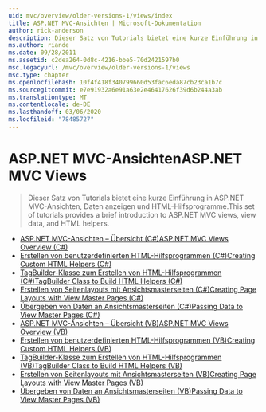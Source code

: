 ```yaml
---
uid: mvc/overview/older-versions-1/views/index
title: ASP.NET MVC-Ansichten | Microsoft-Dokumentation
author: rick-anderson
description: Dieser Satz von Tutorials bietet eine kurze Einführung in ASP.NET MVC-Ansichten, Daten anzeigen und HTML-Hilfsprogramme.
ms.author: riande
ms.date: 09/28/2011
ms.assetid: c2dea264-0d8c-4216-bbe5-70d2421597b0
msc.legacyurl: /mvc/overview/older-versions-1/views
msc.type: chapter
ms.openlocfilehash: 10f4f418f340799660d53fac6eda87cb23ca1b7c
ms.sourcegitcommit: e7e91932a6e91a63e2e46417626f39d6b244a3ab
ms.translationtype: MT
ms.contentlocale: de-DE
ms.lasthandoff: 03/06/2020
ms.locfileid: "78485727"
---
```

# <a name="aspnet-mvc-views"></a><span data-ttu-id="c46cb-103">ASP.NET MVC-Ansichten</span><span class="sxs-lookup"><span data-stu-id="c46cb-103">ASP.NET MVC Views</span></span>

> <span data-ttu-id="c46cb-104">Dieser Satz von Tutorials bietet eine kurze Einführung in ASP.NET MVC-Ansichten, Daten anzeigen und HTML-Hilfsprogramme.</span><span class="sxs-lookup"><span data-stu-id="c46cb-104">This set of tutorials provides a brief introduction to ASP.NET MVC views, view data, and HTML helpers.</span></span>

- [<span data-ttu-id="c46cb-105">ASP.NET MVC-Ansichten – Übersicht (C#)</span><span class="sxs-lookup"><span data-stu-id="c46cb-105">ASP.NET MVC Views Overview (C#)</span></span>](asp-net-mvc-views-overview-cs.md)
- [<span data-ttu-id="c46cb-106">Erstellen von benutzerdefinierten HTML-Hilfsprogrammen (C#)</span><span class="sxs-lookup"><span data-stu-id="c46cb-106">Creating Custom HTML Helpers (C#)</span></span>](creating-custom-html-helpers-cs.md)
- [<span data-ttu-id="c46cb-107">TagBuilder-Klasse zum Erstellen von HTML-Hilfsprogrammen (C#)</span><span class="sxs-lookup"><span data-stu-id="c46cb-107">TagBuilder Class to Build HTML Helpers (C#)</span></span>](using-the-tagbuilder-class-to-build-html-helpers-cs.md)
- [<span data-ttu-id="c46cb-108">Erstellen von Seitenlayouts mit Ansichtsmasterseiten (C#)</span><span class="sxs-lookup"><span data-stu-id="c46cb-108">Creating Page Layouts with View Master Pages (C#)</span></span>](creating-page-layouts-with-view-master-pages-cs.md)
- [<span data-ttu-id="c46cb-109">Übergeben von Daten an Ansichtsmasterseiten (C#)</span><span class="sxs-lookup"><span data-stu-id="c46cb-109">Passing Data to View Master Pages (C#)</span></span>](passing-data-to-view-master-pages-cs.md)
- [<span data-ttu-id="c46cb-110">ASP.NET MVC-Ansichten – Übersicht (VB)</span><span class="sxs-lookup"><span data-stu-id="c46cb-110">ASP.NET MVC Views Overview (VB)</span></span>](asp-net-mvc-views-overview-vb.md)
- [<span data-ttu-id="c46cb-111">Erstellen von benutzerdefinierten HTML-Hilfsprogrammen (VB)</span><span class="sxs-lookup"><span data-stu-id="c46cb-111">Creating Custom HTML Helpers (VB)</span></span>](creating-custom-html-helpers-vb.md)
- [<span data-ttu-id="c46cb-112">TagBuilder-Klasse zum Erstellen von HTML-Hilfsprogrammen (VB)</span><span class="sxs-lookup"><span data-stu-id="c46cb-112">TagBuilder Class to Build HTML Helpers (VB)</span></span>](using-the-tagbuilder-class-to-build-html-helpers-vb.md)
- [<span data-ttu-id="c46cb-113">Erstellen von Seitenlayouts mit Ansichtsmasterseiten (VB)</span><span class="sxs-lookup"><span data-stu-id="c46cb-113">Creating Page Layouts with View Master Pages (VB)</span></span>](creating-page-layouts-with-view-master-pages-vb.md)
- [<span data-ttu-id="c46cb-114">Übergeben von Daten an Ansichtsmasterseiten (VB)</span><span class="sxs-lookup"><span data-stu-id="c46cb-114">Passing Data to View Master Pages (VB)</span></span>](passing-data-to-view-master-pages-vb.md)
